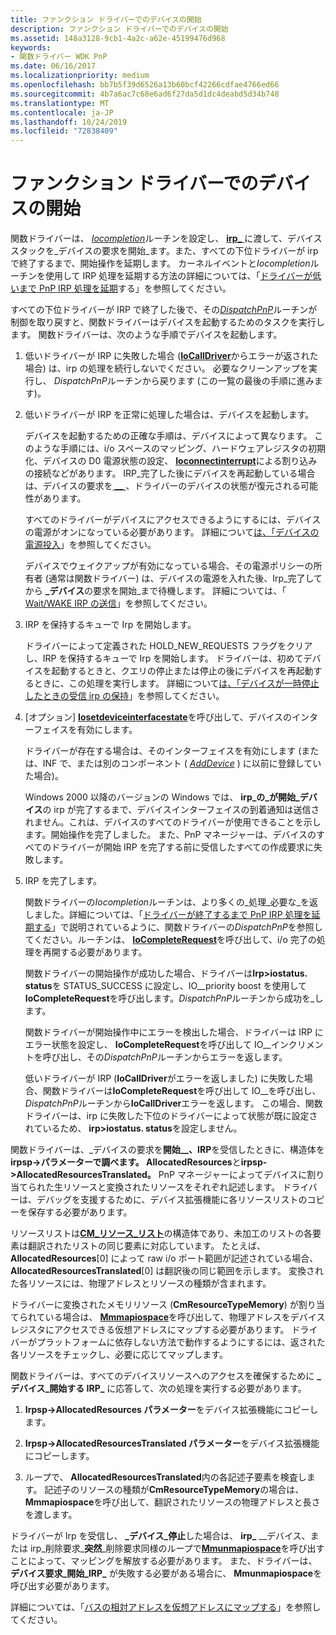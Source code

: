 ```yaml
---
title: ファンクション ドライバーでのデバイスの開始
description: ファンクション ドライバーでのデバイスの開始
ms.assetid: 148a3128-9cb1-4a2c-a62e-45199476d968
keywords:
- 関数ドライバー WDK PnP
ms.date: 06/16/2017
ms.localizationpriority: medium
ms.openlocfilehash: bb7b5f39d6526a13b60bcf42266cdfae4766ed66
ms.sourcegitcommit: 4b7a6ac7c68e6ad6f27da5d1dc4deabd5d34b748
ms.translationtype: MT
ms.contentlocale: ja-JP
ms.lasthandoff: 10/24/2019
ms.locfileid: "72838409"
---
```

# <a name="starting-a-device-in-a-function-driver"></a>ファンクション ドライバーでのデバイスの開始





関数ドライバーは、 [*Iocompletion*](https://docs.microsoft.com/windows-hardware/drivers/ddi/wdm/nc-wdm-io_completion_routine)ルーチンを設定し、 [**irp\_** ](https://docs.microsoft.com/windows-hardware/drivers/kernel/irp-mn-start-device)に渡して、デバイススタックを\_デバイスの要求を開始\_ます。また、すべての下位ドライバーが irp で終了するまで、開始操作を延期します。 カーネルイベントと*Iocompletion*ルーチンを使用して IRP 処理を延期する方法の詳細については、「[ドライバーが低いまで PnP IRP 処理を延期](postponing-pnp-irp-processing-until-lower-drivers-finish.md)する」を参照してください。

すべての下位ドライバーが IRP で終了した後で、その[*DispatchPnP*](https://docs.microsoft.com/windows-hardware/drivers/ddi/wdm/nc-wdm-driver_dispatch)ルーチンが制御を取り戻すと、関数ドライバーはデバイスを起動するためのタスクを実行します。 関数ドライバーは、次のような手順でデバイスを起動します。

1.  低いドライバーが IRP に失敗した場合 ([**IoCallDriver**](https://docs.microsoft.com/windows-hardware/drivers/ddi/wdm/nf-wdm-iocalldriver)からエラーが返された場合) は、irp の処理を続行しないでください。 必要なクリーンアップを実行し、 *DispatchPnP*ルーチンから戻ります (この一覧の最後の手順に進みます)。

2.  低いドライバーが IRP を正常に処理した場合は、デバイスを起動します。

    デバイスを起動するための正確な手順は、デバイスによって異なります。 このような手順には、i/o スペースのマッピング、ハードウェアレジスタの初期化、デバイスの D0 電源状態の設定、 [**Ioconnectinterrupt**](https://docs.microsoft.com/windows-hardware/drivers/ddi/wdm/nf-wdm-ioconnectinterrupt)による割り込みの接続などがあります。 IRP\_完了した後にデバイスを再起動している場合は、デバイスの要求を[ **\_\_** ](https://docs.microsoft.com/windows-hardware/drivers/kernel/irp-mn-stop-device) 、ドライバーのデバイスの状態が復元される可能性があります。

    すべてのドライバーがデバイスにアクセスできるようにするには、デバイスの電源がオンになっている必要があります。 詳細について[は、「デバイスの電源投入](powering-up-a-device.md)」を参照してください。

    デバイスでウェイクアップが有効になっている場合、その電源ポリシーの所有者 (通常は関数ドライバー) は、デバイスの電源を入れた後、Irp\_完了してから **\_デバイス**の要求を開始\_まで待機します。 詳細については、「 [Wait/WAKE IRP の送信](sending-a-wait-wake-irp.md)」を参照してください。

3.  IRP を保持するキューで Irp を開始します。

    ドライバーによって定義された HOLD\_NEW\_REQUESTS フラグをクリアし、IRP を保持するキューで Irp を開始します。 ドライバーは、初めてデバイスを起動するときと、クエリの停止または停止の後にデバイスを再起動するときに、この処理を実行します。 詳細について[は、「デバイスが一時停止したときの受信 irp の保持](holding-incoming-irps-when-a-device-is-paused.md)」を参照してください。

4.  \[オプション\] [**Iosetdeviceinterfacestate**](https://docs.microsoft.com/windows-hardware/drivers/ddi/wdm/nf-wdm-iosetdeviceinterfacestate)を呼び出して、デバイスのインターフェイスを有効にします。

    ドライバーが存在する場合は、そのインターフェイスを有効にします (または、INF で、または別のコンポーネント ( [*AddDevice*](https://docs.microsoft.com/windows-hardware/drivers/ddi/wdm/nc-wdm-driver_add_device) ) に以前に登録していた場合)。

    Windows 2000 以降のバージョンの Windows では、 **irp\_の\_が開始\_デバイス**の irp が完了するまで、デバイスインターフェイスの到着通知は送信されません。これは、デバイスのすべてのドライバーが使用できることを示します。開始操作を完了しました。 また、PnP マネージャーは、デバイスのすべてのドライバーが開始 IRP を完了する前に受信したすべての作成要求に失敗します。

5.  IRP を完了します。

    関数ドライバーの*Iocompletion*ルーチンは、より多くの\_処理\_必要な\_を返しました。詳細については、「[ドライバーが終了するまで PnP IRP 処理を延期する](postponing-pnp-irp-processing-until-lower-drivers-finish.md)」で説明されているように、関数ドライバーの*DispatchPnP*を参照してください。ルーチンは、 [**IoCompleteRequest**](https://docs.microsoft.com/windows-hardware/drivers/ddi/wdm/nf-wdm-iocompleterequest)を呼び出して、i/o 完了の処理を再開する必要があります。

    関数ドライバーの開始操作が成功した場合、ドライバーは**Irp&gt;iostatus. status**を STATUS\_SUCCESS に設定し、IO\_\_priority boost を使用して**IoCompleteRequest**を呼び出します。*DispatchPnP*ルーチンから成功を\_します。

    関数ドライバーが開始操作中にエラーを検出した場合、ドライバーは IRP にエラー状態を設定し、 **IoCompleteRequest**を呼び出して IO\_\_インクリメントを呼び出し、その*DispatchPnP*ルーチンからエラーを返します。

    低いドライバーが IRP (**IoCallDriver**がエラーを返しました) に失敗した場合、関数ドライバーは**IoCompleteRequest**を呼び出して IO\_\_を呼び出し、 *DispatchPnP*ルーチンから**IoCallDriver**エラーを返します。 この場合、関数ドライバーは、irp に失敗した下位のドライバーによって状態が既に設定されているため、 **irp&gt;iostatus. status**を設定しません。

関数ドライバーは、\_デバイスの要求を**開始\_\_、IRP**を受信したときに、構造体を**irpsp-&gt;パラメーターで調べます。 AllocatedResources**と**irpsp-&gt;AllocatedResourcesTranslated。** PnP マネージャーによってデバイスに割り当てられた生リソースと変換されたリソースをそれぞれ記述します。 ドライバーは、デバッグを支援するために、デバイス拡張機能に各リソースリストのコピーを保存する必要があります。

リソースリストは[**CM\_リソース\_リスト**](https://docs.microsoft.com/windows-hardware/drivers/ddi/wdm/ns-wdm-_cm_resource_list)の構造体であり、未加工のリストの各要素は翻訳されたリストの同じ要素に対応しています。 たとえば、 **AllocatedResources**\[0\] によって raw i/o ポート範囲が記述されている場合、 **AllocatedResourcesTranslated**\[0\] は翻訳後の同じ範囲を示します。 変換された各リソースには、物理アドレスとリソースの種類が含まれます。

ドライバーに変換されたメモリリソース (**CmResourceTypeMemory**) が割り当てられている場合は、 [**Mmmapiospace**](https://docs.microsoft.com/windows-hardware/drivers/ddi/wdm/nf-wdm-mmmapiospace)を呼び出して、物理アドレスをデバイスレジスタにアクセスできる仮想アドレスにマップする必要があります。 ドライバーがプラットフォームに依存しない方法で動作するようにするには、返された各リソースをチェックし、必要に応じてマップします。

関数ドライバーは、すべてのデバイスリソースへのアクセスを確保するために **\_デバイス\_開始する IRP\_** に応答して、次の処理を実行する必要があります。

1.  **Irpsp-&gt;AllocatedResources パラメーター**をデバイス拡張機能にコピーします。

2.  **Irpsp-&gt;AllocatedResourcesTranslated パラメーター**をデバイス拡張機能にコピーします。

3.  ループで、 **AllocatedResourcesTranslated**内の各記述子要素を検査します。 記述子のリソースの種類が**CmResourceTypeMemory**の場合は、 **Mmmapiospace**を呼び出して、翻訳されたリソースの物理アドレスと長さを渡します。

ドライバーが Irp を受信し、 **\_デバイス\_停止**した場合は、 **irp\_** \_\_デバイス、または irp\_削除要求\_**突然**\_削除要求同様のループで[**Mmunmapiospace**](https://docs.microsoft.com/windows-hardware/drivers/ddi/wdm/nf-wdm-mmunmapiospace)を呼び出すことによって、マッピングを解放する必要があります。 また、ドライバーは、**デバイス要求\_開始\_IRP\_** が失敗する必要がある場合に、 **Mmunmapiospace**を呼び出す必要があります。

詳細については、「[バスの相対アドレスを仮想アドレスにマップする](mapping-bus-relative-addresses-to-virtual-addresses.md)」を参照してください。

 

 




